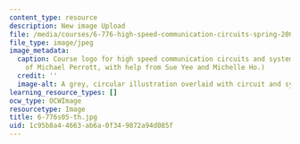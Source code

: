 ```yaml
---
content_type: resource
description: New image Upload
file: /media/courses/6-776-high-speed-communication-circuits-spring-2005/1c95b8a44663ab6a0f349872a94d085f_6-776s05-th.jpg
file_type: image/jpeg
image_metadata:
  caption: Course logo for high speed communication circuits and systems. (Image courtesy
    of Michael Perrott, with help from Sue Yee and Michelle Ho.)
  credit: ''
  image-alt: A grey, circular illustration overlaid with circuit and system diagrams.
learning_resource_types: []
ocw_type: OCWImage
resourcetype: Image
title: 6-776s05-th.jpg
uid: 1c95b8a4-4663-ab6a-0f34-9872a94d085f
---
```


